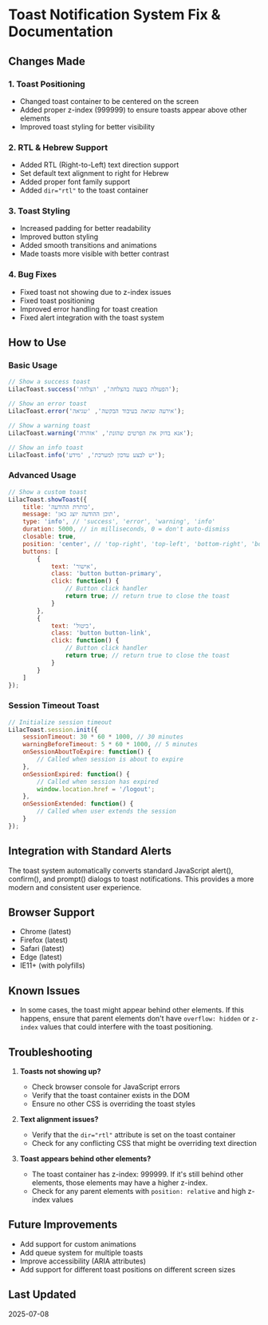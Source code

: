 # Toast Notification System Fix & Documentation

## Changes Made

### 1. Toast Positioning
- Changed toast container to be centered on the screen
- Added proper z-index (999999) to ensure toasts appear above other elements
- Improved toast styling for better visibility

### 2. RTL & Hebrew Support
- Added RTL (Right-to-Left) text direction support
- Set default text alignment to right for Hebrew
- Added proper font family support
- Added `dir="rtl"` to the toast container

### 3. Toast Styling
- Increased padding for better readability
- Improved button styling
- Added smooth transitions and animations
- Made toasts more visible with better contrast

### 4. Bug Fixes
- Fixed toast not showing due to z-index issues
- Fixed toast positioning
- Improved error handling for toast creation
- Fixed alert integration with the toast system

## How to Use

### Basic Usage
```javascript
// Show a success toast
LilacToast.success('הפעולה בוצעה בהצלחה', 'הצלחה');

// Show an error toast
LilacToast.error('אירעה שגיאה בעיבוד הבקשה', 'שגיאה');

// Show a warning toast
LilacToast.warning('אנא בדוק את הפרטים שהזנת', 'אזהרה');

// Show an info toast
LilacToast.info('יש לבצע עדכון למערכת', 'מידע');
```

### Advanced Usage
```javascript
// Show a custom toast
LilacToast.showToast({
    title: 'כותרת ההודעה',
    message: 'תוכן ההודעה יוצג כאן',
    type: 'info', // 'success', 'error', 'warning', 'info'
    duration: 5000, // in milliseconds, 0 = don't auto-dismiss
    closable: true,
    position: 'center', // 'top-right', 'top-left', 'bottom-right', 'bottom-left', 'center'
    buttons: [
        {
            text: 'אישור',
            class: 'button button-primary',
            click: function() {
                // Button click handler
                return true; // return true to close the toast
            }
        },
        {
            text: 'ביטול',
            class: 'button button-link',
            click: function() {
                // Button click handler
                return true; // return true to close the toast
            }
        }
    ]
});
```

### Session Timeout Toast
```javascript
// Initialize session timeout
LilacToast.session.init({
    sessionTimeout: 30 * 60 * 1000, // 30 minutes
    warningBeforeTimeout: 5 * 60 * 1000, // 5 minutes
    onSessionAboutToExpire: function() {
        // Called when session is about to expire
    },
    onSessionExpired: function() {
        // Called when session has expired
        window.location.href = '/logout';
    },
    onSessionExtended: function() {
        // Called when user extends the session
    }
});
```

## Integration with Standard Alerts

The toast system automatically converts standard JavaScript alert(), confirm(), and prompt() dialogs to toast notifications. This provides a more modern and consistent user experience.

## Browser Support

- Chrome (latest)
- Firefox (latest)
- Safari (latest)
- Edge (latest)
- IE11+ (with polyfills)

## Known Issues

- In some cases, the toast might appear behind other elements. If this happens, ensure that parent elements don't have `overflow: hidden` or `z-index` values that could interfere with the toast positioning.

## Troubleshooting

1. **Toasts not showing up?**
   - Check browser console for JavaScript errors
   - Verify that the toast container exists in the DOM
   - Ensure no other CSS is overriding the toast styles

2. **Text alignment issues?**
   - Verify that the `dir="rtl"` attribute is set on the toast container
   - Check for any conflicting CSS that might be overriding text direction

3. **Toast appears behind other elements?**
   - The toast container has z-index: 999999. If it's still behind other elements, those elements may have a higher z-index.
   - Check for any parent elements with `position: relative` and high z-index values

## Future Improvements

- Add support for custom animations
- Add queue system for multiple toasts
- Improve accessibility (ARIA attributes)
- Add support for different toast positions on different screen sizes

## Last Updated

2025-07-08
